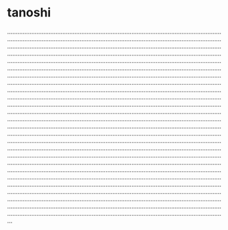 # tanoshi
...........................................................................................................................................................................................................................................................................................................................................................................................................................................................................................................................................................................................................................................................................................................................................................................................................................................................................................................................................................................................................................................................................................................................................................................................................................................................................................................................................................................................................................................................................................................................................................................................................................................................................................................................................................................................................................................................................................................................................................................................................................................................................................................................................................................................................................................................................................................................................................................................................................................................................................................................................................................................................................................................................................................................................................................................................................................................................................................................................................................................................................................................................................................................................................................................................................................................................................................................................................